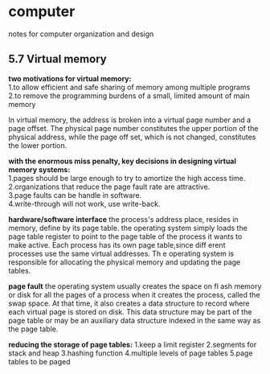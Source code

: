 # computer
notes for computer organization and design

## 5.7 Virtual memory

**two motivations for virtual memory:**  
	1.to allow efficient and safe sharing of memory among multiple programs  
	2.to remove the programming burdens of a small, limited amount of main memory  
	
In virtual memory, the address is broken into a virtual page number and a page offset. The physical page number constitutes the upper portion of the physical address, while the page off set, which is not changed, constitutes the lower portion.  

**with the enormous miss penalty, key decisions in designing virtual memory systems:**  
	1.pages should be large enough to try to amortize the high access time.  
	2.organizations that reduce the page fault rate are attractive.  
	3.page faults can be handle in software.  
	4.write-through will not work, use write-back.  

**hardware/software interface**
  the process's address place, resides in memory, define by its page table.
  the operating system simply loads the page table register to point to the page table of the process it wants to make active.
  Each process has its own page table,since diff erent processes use the same virtual addresses.
  Th e operating system is responsible for allocating the physical memory and updating the page tables.
  
**page fault**
  the operating system usually creates the space on fl ash memory or disk for all the pages of a process when it creates the process, called the swap space.
  At that time, it also creates a data structure to record where each virtual page is stored on disk. 
  This data structure may be part of the page table or may be an auxiliary data structure indexed in the same way as the page table.
  
**reducing the storage of page tables:**
  1.keep a limit register
  2.segments for stack and heap
  3.hashing function
  4.multiple levels of page tables
  5.page tables to be paged
